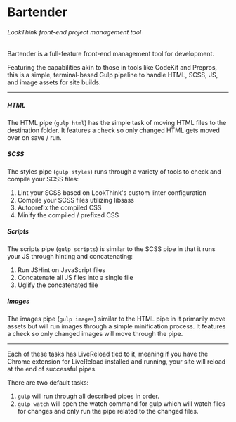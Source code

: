 # Bartender
###### LookThink front-end project management tool

Bartender is a full-feature front-end management tool for development.

Featuring the capabilities akin to those in tools like CodeKit and Prepros, this is a simple, terminal-based Gulp pipeline to handle HTML, SCSS, JS, and image assets for site builds.

***

##### HTML

The HTML pipe (`gulp html`) has the simple task of moving HTML files to the destination folder. It features a check so only changed HTML gets moved over on save / run.

##### SCSS

The styles pipe (`gulp styles`) runs through a variety of tools to check and compile your SCSS files:

1. Lint your SCSS based on LookThink's custom linter configuration
2. Compile your SCSS files utilizing libsass
3. Autoprefix the compiled CSS
4. Minify the compiled / prefixed CSS

##### Scripts

The scripts pipe (`gulp scripts`) is similar to the SCSS pipe in that it runs your JS through hinting and concatenating:

1. Run JSHint on JavaScript files
2. Concatenate all JS files into a single file
3. Uglify the concatenated file

##### Images

The images pipe (`gulp images`) similar to the HTML pipe in it primarily move assets but will run images through a simple minification process. It features a check so only changed images will move through the pipe.

***

Each of these tasks has LiveReload tied to it, meaning if you have the Chrome extension for LiveReload installed and running, your site will reload at the end of successful pipes.

There are two default tasks:

1. `gulp` will run through all described pipes in order.
2. `gulp watch` will open the watch command for gulp which will watch files for changes and only run the pipe related to the changed files.